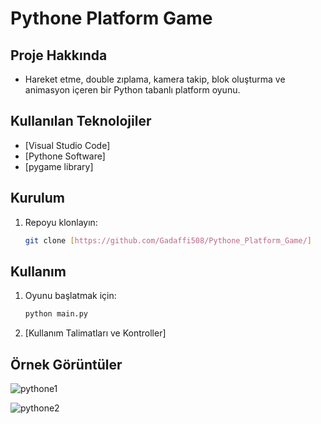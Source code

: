 # Pythone Platform Game

## Proje Hakkında

- Hareket etme, double zıplama, kamera takip, blok oluşturma ve animasyon içeren bir Python tabanlı platform oyunu.

## Kullanılan Teknolojiler

- [Visual Studio Code]
- [Pythone Software]
- [pygame library]

## Kurulum

1. Repoyu klonlayın:

    ```bash
    git clone [https://github.com/Gadaffi508/Pythone_Platform_Game/]
    ```

## Kullanım

1. Oyunu başlatmak için:

    ```bash
    python main.py
    ```

2. [Kullanım Talimatları ve Kontroller]

## Örnek Görüntüler


![pythone1](https://github.com/Gadaffi508/Pythone_Platform_Game/assets/121219831/e3d2871a-b521-4d08-b535-291a345b7013)

![pythone2](https://github.com/Gadaffi508/Pythone_Platform_Game/assets/121219831/ac51061f-0293-4d29-bddb-a5add12ebb39)
